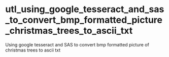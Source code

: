# utl_using_google_tesseract_and_sas_to_convert_bmp_formatted_picture_christmas_trees_to_ascii_txt
Using google tesseract and SAS to convert bmp formatted picture of christmas trees to ascii txt

